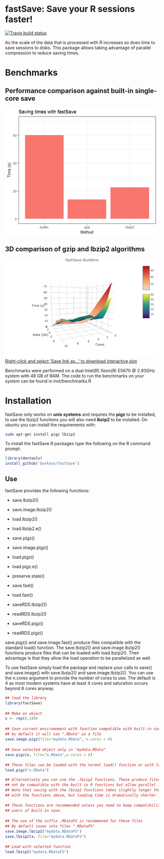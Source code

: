 # fastSave: Save your R sessions faster!

[![Travis build status](https://travis-ci.org/barkasn/fastSave.svg?branch=master)](https://travis-ci.org/barkasn/fastSave)

As the scale of the data that is processed with R increases so
   does time to save sessions to disks. This package allows taking advantage of 
   parallel compression to reduce saving times.
   
# Benchmarks
## Performance comparison against built-in single-core save
<img src="vignettes/figures/method.vs.savetime.png" width="500px" />

## 3D comparison of gzip and lbzip2 algorithms
<img src="vignettes/figures/3dperformance.png" width="600px" />
<a href="https://raw.githubusercontent.com/barkasn/fastSave/master/vignettes/plotly/fastSave3d.html">Right-click and select 'Save link as...' to download interactive plot</a>

Benchmarks were performed on a dual Intel(R) Xeon(R) E5670  @ 2.93GHz system with 48 GB of RAM. 
The code to run the benchmarks on your system can be found in inst/benchmarks.R

# Installation
fastSave only works on **unix systems** and requires the **pigz** to be installed, to use the lbzip2 functions you will also need **lbzip2** to be installed. On ubuntu you can install the requirements with:
```sh
sudo apt-get install pigz lbzip2
```

To install the fastSave R packages type the following on the R command prompt:
```R
library(devtools)
install_github('barkasn/fastSave')
```
## Use
fastSave provides the following  functions:

* save.lbzip2()
* save.image.lbzip2()
* load.lbzip2()
* load.lbzip2.e()

* save.pigz()
* save.image.pigz()
* load.pigz()
* load.pigz.e()

* preserve.state()

* save.fast()
* load.fast()

* saveRDS.lbzip2()
* readRDS.lbzip2()

* saveRDS.pigz()
* readRDS.pigz()

save.pigz() and save.image.fast() produce files compatible with the standard load() function.  The save.lbzip2() and save.image.lbzip2() functions produce files that can be loaded with load.lbzip2(). Their advantage is that they allow the load operation to be parallelized as well.

To use fastSave simply load the package and replace your calls to save() and save.image() with save.lbzip2() and save.image.lbzip2(). You can use the n.cores argument to provide the number of cores to use. The default is 4 as most modern systems have at least 4 cores and saturation occurs beyond 8 cores anyway.
```R
## load the library
library(fastSave)

## Make an object
x <- rep(0,100)

## Save current enviromnment with function compatible with built-in save() and load()
## by default it will use ".RData" as a file
save.image.pigz(file="mydata.RData", n.cores = 8)

## Save selected object only in "mydata.RData"
save.pigz(x, file="x.RData",n.cores = 8)

## These files can be loaded with the normal load() function or with load.pigz()
load.pigz("x.RData")
```

```R
## Alternatively you can use the .lbzip2 functions. These produce files that may
## not be compatible with the built in R functions but allow parallel loading.
## Note that saving with the lbzip2 functions takes slightly longer that
## with the functions above, but loading time is dramatically shorter.

## These functions are recommended unless you need to keep compatibility with 
## users of built-in save.

## The use of the suffix .RDataFS is recommened for these files
## By default saves into files ".RDataFS"
save.image.lbzip2("mydata.RDataFS")
save.lbzip2(x, file="mydata.RDataFS")

## Load with selected function
load.lbzip2("mydata.RDataFS")
```

